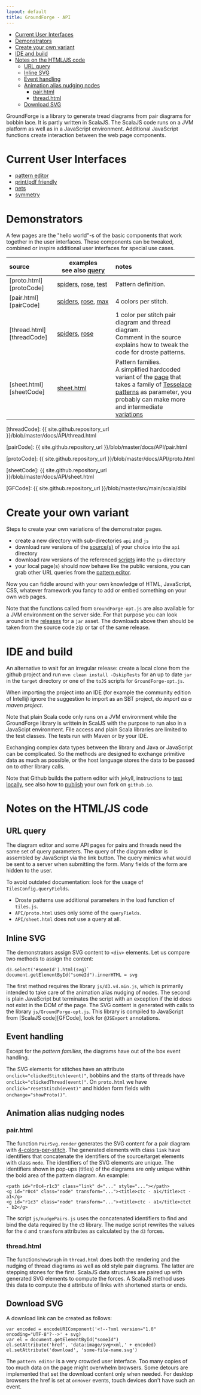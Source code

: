 ```yaml
---
layout: default
title: GroundForge - API
---
```


* [Current User Interfaces](#current-user-interfaces)
* [Demonstrators](#demonstrators)
* [Create your own variant](#create-your-own-variant)
* [IDE and build](#ide-and-build)
* [Notes on the HTML/JS code](#notes-on-the-htmljs-code)
  * [URL query](#url-query)
  * [Inline SVG](#inline-svg)
  * [Event handling](#event-handling)
  * [Animation alias nudging nodes](#animation-alias-nudging-nodes)
    * [pair.html](#pairhtml)
    * [thread.html](#threadhtml)
  * [Download SVG](#download-svg)

GroundForge is a library to generate tread diagrams from pair diagrams for bobbin lace.
It is partly written in ScalaJS. 
The ScalaJS code runs on a JVM platform as well as in a JavaScript environment.
Additional JavaScript functions create interaction between the web page components.

Current User Interfaces
=======================

* [pattern editor](/GroundForge/tiles)
* [print/pdf friendly](/GroundForge/print)
* [nets](/GroundForge/nets)
* [symmetry](/GroundForge/symmetry)

Demonstrators
=============

A few pages are the "hello world"-s of the basic components
that work together in the user interfaces.
These components can be tweaked, combined or inspire
additional user interfaces for special use cases.

[pairTest]: pair.html?patchWidth=11&patchHeight=7&j1=clrcccrrc&i1=clrcccc&h1=cccc&g1=cclllcc&f1=lclllcrrrcllcl&e1=lclllcrrcllcl&d1=cllcrrcllc&c1=ctctctctctctctc&b1=ctctctcr&a1=c&j2=crrrc&i2=ctrrc&h2=cttrc&g2=ctttc&f2=llcrrcll&e2=llctrcll&d2=cttc&c2=crc&b2=ctcr&a2=cc&j3=crrrctc&i3=ctrrctc&h3=cttrctc&g3=ctttctc&f3=lllcrrctclll&e3=lllctrctclll&d3=cttcrc&c3=crctc&b3=ctctcrr&a3=ccc&j4=crrrclc&i4=ctrrclc&h4=cttrclc&g4=ctttclc&f4=llllcrrclcllll&e4=llllctrclcllll&d4=cttclc&c4=crclc&b4=ctclcrr&a4=ctctc&j5=crrrcllc&i5=ctrrcllc&h5=cttrcllc&g5=ctttcllc&f5=crrcllc&e5=tttctrcllcttt&d5=cttcllc&c5=crcllc&b5=ctcllcrrr&a5=cttcttc&j6=crrrclllc&i6=ctrrclllc&h6=cttrclllc&g6=ctttclllc&f6=crrclllc&e6=ctrcllllc&d6=cttclllc&c6=crclllc&b6=ctclllcrrrr&a6=ctttctttc&tile=1111111111,8888888888,1111111111,8888888888,1111111111,8888888888&shiftColsSW=0&shiftRowsSW=6&shiftColsSE=10&shiftRowsSE=6
[protoSpiders]:  proto.html?patchWidth=20&patchHeight=20&tile=5-----5-----,-CDDD632AAAB,566666322222,566666322222,566666322222,566666-22222&shiftColsSW=-6&shiftRowsSW=6&shiftColsSE=6&shiftRowsSE=6
[pairSpiders]:   pair.html?patchWidth=20&patchHeight=20&g1=tc&a1=ctctctcttt&l2=crcrcrclll&k2=ctctc&j2=cttcttc&i2=ctttctttc&h2=crcrc&g2=cttc&f2=clclc&e2=ctttctttc&d2=cttcttc&c2=ctctc&b2=clclclcrrr&l3=ctc&k3=ctc&j3=clllc&i3=crrcrrc&h3=clcrc&g3=cttcttc&f3=crclc&e3=cllcllc&d3=crrrc&c3=ctc&b3=ctc&a3=cc&l4=ctc&k4=cllc&j4=crrrcrrrc&i4=cllcrc&h4=cllcrrc&g4=ctttc&f4=crrcllc&e4=crrclc&d4=clllclllc&c4=crrc&b4=ctc&a4=ccc&l5=clc&k5=rctct&j5=clllcrc&i5=clllcrrc&h5=ctc&g5=ctttctttc&f5=ctc&e5=crrrcllc&d5=crrrclc&c5=lctct&b5=crc&a5=ctc&l6=rctct&k6=ctc&j6=ctc&i6=clcrclc&h6=c&f6=c&e6=clclcrc&d6=ctc&c6=ctc&b6=lctct&a6=cc&tile=5-----5-----,-CDDD632AAAB,566666322222,566666322222,566666322222,566666-22222&shiftColsSW=-6&shiftRowsSW=6&shiftColsSE=6&shiftRowsSE=6
[threadSpiders]: thread.html?patchWidth=20&patchHeight=20&g1=tc&a1=ctctctcttt&l2=crcrcrclll&k2=ctctc&j2=cttcttc&i2=ctttctttc&h2=crcrc&g2=cttc&f2=clclc&e2=ctttctttc&d2=cttcttc&c2=ctctc&b2=clclclcrrr&l3=ctc&k3=ctc&j3=clllc&i3=crrcrrc&h3=clcrc&g3=cttcttc&f3=crclc&e3=cllcllc&d3=crrrc&c3=ctc&b3=ctc&a3=cc&l4=ctc&k4=cllc&j4=crrrcrrrc&i4=cllcrc&h4=cllcrrc&g4=ctttc&f4=crrcllc&e4=crrclc&d4=clllclllc&c4=crrc&b4=ctc&a4=ccc&l5=clc&k5=rctct&j5=clllcrc&i5=clllcrrc&h5=ctc&g5=ctttctttc&f5=ctc&e5=crrrcllc&d5=crrrclc&c5=lctct&b5=crc&a5=ctc&l6=rctct&k6=ctc&j6=ctc&i6=clcrclc&h6=c&f6=c&e6=clclcrc&d6=ctc&c6=ctc&b6=lctct&a6=cc&tile=5-----5-----,-CDDD632AAAB,566666322222,566666322222,566666322222,566666-22222&shiftColsSW=-6&shiftRowsSW=6&shiftColsSE=6&shiftRowsSE=6
[protoRose]:  proto.html?patchWidth=8&patchHeight=14&footside=b,-,a,-&tile=831,4-7,-5-&shiftColsSW=-2&shiftRowsSW=2&shiftColsSE=2&shiftRowsSE=2
[pairRose]:   pair.html?patchWidth=8&patchHeight=14&b1=ctc&c1=ctllcrrc&d1=clclc&b2=cllcrrcllcrrcr&d2=ctctctc&c3=ctctll&footside=b,-,a,-&footsideStitch=-&tile=831,4-7,-5-&tileStitch=ctct&shiftColsSW=-2&shiftRowsSW=2&shiftColsSE=2&shiftRowsSE=2
[threadRose]: thread.html?patchWidth=8&patchHeight=14&b1=ctc&c1=ctllcrrc&d1=clclc&b2=cllcrrcllcrrcr&d2=ctctctc&c3=ctctll&footside=b,-,a,-&footsideStitch=-&tile=831,4-7,-5-&tileStitch=ctct&shiftColsSW=-2&shiftRowsSW=2&shiftColsSE=2&shiftRowsSE=2
[pairMax]: thread.html?patchWidth=26&patchHeight=40&paintStitches=ctcl&ae1=ctctt&ad1=ctctt&ac1=ctctt&aa1=ctc&y1=ctc&w1=ctc&u1=ctc&s1=ctc&q1=ctc&o1=ctc&m1=ctc&k1=ctc&i1=ctc&g1=ctc&e1=ctc&c1=ctc&b1=ctctt&a1=ctctt&ae2=ctctt&ad2=ctctt&z2=ctc&v2=ctc&r2=ctc&n2=ctc&j2=ctc&f2=ctc&b2=ctctt&a2=ctctt&ac3=ctctt&aa3=ctc&y3=ctc&w3=ctc&u3=ctc&s3=ctc&q3=ctc&o3=ctc&m3=ctc&k3=ctc&i3=ctc&g3=ctc&e3=ctc&c3=ctc&ab4=ctc&x4=ctc&t4=ctc&p4=ctc&l4=ctc&h4=ctc&d4=ctc&aa5=ctc&y5=ctc&w5=ctc&u5=ctc&s5=ctc&q5=ctc&o5=ctc&m5=ctc&k5=ctc&i5=ctc&g5=ctc&e5=ctc&c5=ctc&z6=ctc&x6=ctc&v6=ctc&t6=ctc&r6=ctc&n6=ctc&j6=ctc&f6=ctc&aa7=ctc&y7=ctc&x7=ctc&w7=ctc&v7=ctc&u7=ctc&t7=ctc&s7=ctc&q7=ctc&o7=ctc&m7=ctc&k7=ctc&i7=ctc&g7=ctc&e7=ctc&c7=ctc&ab8=ctc&z8=ctc&y8=ctc&x8=ctc&w8=ctc&v8=ctc&u8=ctc&t8=ctc&s8=ctc&r8=ctc&p8=ctc&l8=ctc&h8=ctc&d8=ctc&aa9=ctc&z9=ctc&y9=ctc&x9=ctc&w9=ctc&v9=ctc&u9=ctc&t9=ctc&s9=ctc&q9=ctc&o9=ctc&m9=ctc&k9=ctc&i9=ctc&g9=ctc&e9=ctc&c9=ctc&z10=ctc&y10=ctc&x10=ctc&w10=ctc&v10=ctc&u10=ctc&t10=ctc&s10=ctc&r10=ctc&n10=ctc&j10=ctc&f10=ctc&aa11=ctc&z11=ctc&y11=ctc&x11=ctc&w11=ctc&v11=ctc&u11=ctc&t11=ctc&s11=ctc&r11=ctc&q11=ctc&o11=ctc&m11=ctc&k11=ctc&i11=ctc&g11=ctc&e11=ctc&c11=ctc&ab12=ctc&z12=ctc&y12=ctc&x12=ctc&w12=ctc&v12=ctc&u12=ctc&t12=ctc&s12=ctc&r12=ctc&p12=ctc&l12=ctc&h12=ctc&d12=ctc&aa13=ctc&z13=ctc&y13=ctc&x13=ctc&w13=ctc&v13=ctc&u13=ctc&t13=ctc&s13=ctc&r13=ctc&q13=ctc&o13=ctc&m13=ctc&k13=ctc&i13=ctc&g13=ctc&e13=ctc&c13=ctc&z14=ctc&y14=ctc&x14=ctc&w14=ctc&v14=ctc&u14=ctc&t14=ctc&s14=ctc&r14=ctc&n14=ctc&j14=ctc&f14=ctc&aa15=ctc&y15=ctc&w15=ctc&v15=ctc&u15=ctc&t15=ctc&s15=ctc&q15=ctc&o15=ctc&m15=ctc&k15=ctc&i15=ctc&g15=ctc&e15=ctc&c15=ctc&ab16=ctc&x16=ctc&v16=ctc&t16=ctc&s16=ctc&r16=ctc&p16=ctc&l16=ctc&h16=ctc&d16=ctc&aa17=ctc&y17=ctc&w17=ctc&u17=ctc&t17=ctc&s17=ctc&q17=ctc&o17=ctc&m17=ctc&k17=ctc&i17=ctc&g17=ctc&e17=ctc&c17=ctc&z18=ctc&v18=ctc&t18=ctc&r18=ctc&n18=ctc&j18=ctc&h18=ctc&f18=ctc&aa19=ctc&y19=ctc&w19=ctc&u19=ctc&t19=ctc&s19=ctc&q19=ctc&o19=ctc&m19=ctc&k19=ctc&i19=ctc&h19=ctc&g19=ctc&e19=ctc&c19=ctc&ab20=ctc&x20=ctc&t20=ctc&s20=ctc&r20=ctc&p20=ctc&l20=ctc&j20=ctc&i20=ctc&h20=ctc&d20=ctc&aa21=ctc&y21=ctc&w21=ctc&u21=ctc&s21=ctc&r21=ctc&q21=ctc&o21=ctc&m21=ctc&k21=ctc&j21=ctc&i21=ctc&h21=ctc&g21=ctc&e21=ctc&c21=ctc&z22=ctc&v22=ctc&r22=ctc&q22=ctc&p22=ctc&n22=ctc&l22=ctc&k22=ctc&j22=ctc&i22=ctc&h22=ctc&f22=ctc&aa23=ctc&z23=ctc&y23=ctc&w23=ctc&u23=ctc&s23=ctc&q23=ctc&p23=ctc&o23=ctc&m23=ctc&l23=ctc&k23=ctc&j23=ctc&i23=ctc&h23=ctc&g23=ctc&e23=ctc&c23=ctc&ab24=ctc&z24=ctc&x24=ctc&t24=ctc&p24=ctc&n24=ctc&m24=ctc&l24=ctc&k24=ctc&j24=ctc&i24=ctc&h24=ctc&d24=ctc&aa25=ctc&z25=ctc&y25=ctc&w25=ctc&u25=ctc&s25=ctc&q25=ctc&p25=ctc&o25=ctc&n25=ctc&m25=ctc&l25=ctc&k25=ctc&j25=ctc&i25=ctc&h25=ctc&g25=ctc&e25=ctc&c25=ctc&z26=ctc&y26=ctc&x26=ctc&v26=ctc&r26=ctc&p26=ctc&o26=ctc&n26=ctc&m26=ctc&l26=ctc&k26=ctc&j26=ctc&i26=ctc&h26=ctc&f26=ctc&aa27=ctc&y27=ctc&x27=ctc&w27=ctc&u27=ctc&s27=ctc&q27=ctc&o27=ctc&n27=ctc&m27=ctc&l27=ctc&k27=ctc&j27=ctc&i27=ctc&h27=ctc&g27=ctc&e27=ctc&c27=ctc&ab28=ctc&x28=ctc&w28=ctc&v28=ctc&t28=ctc&p28=ctc&o28=ctc&n28=ctc&m28=ctc&l28=ctc&k28=ctc&j28=ctc&i28=ctc&h28=ctc&d28=ctc&aa29=ctc&y29=ctc&w29=ctc&v29=ctc&u29=ctc&s29=ctc&q29=ctc&o29=ctc&n29=ctc&m29=ctc&l29=ctc&k29=ctc&j29=ctc&i29=ctc&h29=ctc&g29=ctc&e29=ctc&c29=ctc&z30=ctc&v30=ctc&r30=ctc&p30=ctc&o30=ctc&n30=ctc&m30=ctc&l30=ctc&k30=ctc&j30=ctc&i30=ctc&h30=ctc&f30=ctc&aa31=ctc&y31=ctc&w31=ctc&v31=ctc&u31=ctc&s31=ctc&q31=ctc&p31=ctc&o31=ctc&n31=ctc&m31=ctc&l31=ctc&k31=ctc&j31=ctc&i31=ctc&h31=ctc&g31=ctc&e31=ctc&c31=ctc&ab32=ctc&x32=ctc&v32=ctc&u32=ctc&t32=ctc&r32=ctc&q32=ctc&p32=ctc&o32=ctc&n32=ctc&m32=ctc&l32=ctc&k32=ctc&j32=ctc&i32=ctc&h32=ctc&d32=ctc&aa33=ctc&y33=ctc&u33=ctc&q33=ctc&o33=ctc&n33=ctc&m33=ctc&l33=ctc&k33=ctc&j33=ctc&i33=ctc&g33=ctc&e33=ctc&c33=ctc&z34=ctc&x34=ctc&v34=ctc&u34=ctc&t34=ctc&r34=ctc&q34=ctc&p34=ctc&n34=ctc&m34=ctc&l34=ctc&k34=ctc&j34=ctc&f34=ctc&y35=ctc&x35=ctc&w35=ctc&u35=ctc&t35=ctc&s35=ctc&q35=ctc&p35=ctc&o35=ctc&m35=ctc&l35=ctc&k35=ctc&i35=ctc&h35=ctc&g35=ctc&e35=ctc&d35=ctc&c35=ctc&footside=11,r8,xx,xx&tile=4-7-4-7-4-7-4-7-4-7-4-7-4-,x-x5x-x5x-x5x-x5x-x5x-x5x-,7-4-7-4-7-4-7-4-7-4-7-4-7-,x5x-x5x-x5x-x5x-x5x-x5x-x5,4-7-4-7-4-7-4-7-4-7-4-7-4-,x-x5x-x5x-x5x-x5-5-5-5-5x-,7-4-7-4-7-4-7-4-5868686-7-,x5x-x5x-x5x-x5-211111115-5,4-7-4-7-4-7-4-5-788888886-,x-x5x-x5x-x5x-x211111114x-,7-4-7-4-7-4-7-48888888888-,x5x-x5x-x5x-x5-111111114-5,4-7-4-7-4-7-4-58888888886-,x-x5x-x5x-x5x-x111111114x-,7-4-7-4-7-4-7-4-78888-7-7-,x5x-x5x-x5x-x5-214-4-5x-x5,4-7-4-7-4-7-4-5-786-5-7-4-,x-x5-5-5x-x5x-x5-4-5x-x5x-,7-4-586-7-4-7-4-215-7-4-7-,x5x-x115-5x-x5-588x-x5x-x5,4-7-48886-7-4-214-7-4-7-4-,x-x5-11115-5-588x-x5x-x5x-,7-4-5888886-214-7-4-7-117-,x5x-x1111115-7x-x5x-x5-7-5,4-7-48888888688-4-7-4-215-,x-x5-111111114-5x-x5-588x-,7-4-588888888-5-7-4-214-7-,x5x-x111111115x-x5-588x-x5,4-7-488888888-7-4-214-7-4-,x-x5-111111115-5x-x7x-x5x-,7-4-58888888886-7-117-4-7-,x5x-x11111111115-588-5x-x5,4-7-4-7888888-7x-x4x-x7-4-,x-x5x-x11114-217-488-4-5x-,734-734-734-534-534-535---,&headside=788-,x11w,4xx-,xxx-&shiftColsSW=0&shiftRowsSW=35&shiftColsSE=26&shiftRowsSE=35

| source                    | examples see&nbsp;also&nbsp;[query](#url-query)                        | notes                                                                                                                                                                                                                                                                              |
|:--------------------------|------------------------------------------------------------------------|:-----------------------------------------------------------------------------------------------------------------------------------------------------------------------------------------------------------------------------------------------------------------------------------|
| [proto.html][protoCode]   | [spiders][protoSpiders],&nbsp;[rose][protoRose],&nbsp;[test][pairRose] | Pattern definition.                                                                                                                                                                                                                                                                |
| [pair.html][pairCode]     | [spiders][pairSpiders], [rose][pairRose], [max][pairMax]               | 4 colors per stitch.                                                                                                                                                                                                                                                               |
| [thread.html][threadCode] | [spiders][threadSpiders], [rose][threadRose]                           | 1 color per stitch pair diagram and thread diagram.<br> Comment in the source explains how to tweak the code for droste patterns.                                                                                                                                                  |
| [sheet.html][sheetCode]   | [sheet.html](sheet.html)                                               | Pattern families.<br> A simplified hardcoded variant of the [page](https://jo-pol.github.io/GroundForge/sheet.html) that takes a family of [Tesselace patterns](/GroundForge/tesselace-to-gf/) as parameter, you probably can make more and intermediate [variations][explanation] |


[explanation]: /GroundForge-help/Reshape-Patterns

[threadCode]: {{ site.github.repository_url }}/blob/master/docs/API/thread.html

[pairCode]: {{ site.github.repository_url }}/blob/master/docs/API/pair.html

[protoCode]: {{ site.github.repository_url }}/blob/master/docs/API/proto.html

[sheetCode]: {{ site.github.repository_url }}/blob/master/docs/API/sheet.html

[GFCode]: {{ site.github.repository_url }}/blob/master/src/main/scala/dibl


Create your own variant
=======================

Steps to create your own variations of the demonstrator pages.

* create a new directory with sub-directories `api` and `js`
* download raw versions of the [source(s)](https://github.com/jo-pol/GroundForge/tree/master/docs/API) of your choice into the `api` directory
* download raw versions of the referenced [scripts](https://github.com/jo-pol/GroundForge/tree/master/docs/js) into the `js` directory
* your local page(s) should now behave like the public versions,
  you can grab other URL queries from the [pattern editor](/GroundForge/tiles). 

Now you can fiddle around with your own knowledge of HTML, JavaScript, CSS, whatever framework you fancy to add or embed something on your own web pages.

Note that the functions called from `GroundForge-opt.js` are also available for a JVM environment on the server side.
For that purpose you can look around in the [releases](https://github.com/d-bl/GroundForge/releases)
for a `jar` asset. The downloads above then should be taken
from the source code zip or tar of the same release.


IDE and build
=============

An alternative to wait for an irregular release:
create a local clone from the github project and 
run `mvn clean install -DskipTests` for an up to date `jar` in the `target` directory
or one of the `toJS` scripts for `GroundForge-opt.js`.

When importing the project into an IDE (for example the community edition of Intellij)
ignore the suggestion to import as an SBT project, do _import as a maven project_.

Note that plain Scala code only runs on a JVM environment
while the GroundForge library is writtein in ScalJS with the purpose
to run also in a JavaScipt environment.
File access and plain Scala libraries are limited to the test classes.
The tests run with Maven or by your IDE.

Exchanging complex data types between the library and Java or JavaScript can be complicated.
So the methods are designed to exchange primitive data as much as possible,
or the host language stores the data to be passed on to other library calls.

Note that Github builds the pattern editor with jekyll, instructions to [test locally](https://docs.github.com/en/pages/setting-up-a-github-pages-site-with-jekyll/testing-your-github-pages-site-locally-with-jekyll),
see also how to [publish](/GroundForge-help/Stable) your own fork on `github.io`.


Notes on the HTML/JS code
=========================

URL query
---------

The diagram editor and some API pages for pairs and threads need the same set of query parameters.
The query of the diagram editor is assembled by JavaScript via the link button.
The query mimics what would be sent to a server when submitting the form.
Many fields of the form are hidden to the user.

To avoid outdated documentation: look for the usage of `TilesConfig.queryFields`.
* Droste patterns use additional parameters in the load function of `tiles.js`.
* `API/proto.html` uses only some of the `queryFields`.
* `API/sheet.html` does not use a query at all.

Inline SVG
----------
The demonstrators assign SVG content to `<div>` elements. Let us compare two methods to assign the content:

    d3.select('#someId').html(svg)`
    document.getElementById("someId").innerHTML = svg

The first method requires the library `js/d3.v4.min.js`, which is primarily 
intended to take care of the animation alias nudging of nodes.
The second is plain JavaScript but terminates the script with an 
exception if the id does not exist in the DOM of the page.
The SVG content is generated with calls to the library `js/GroundForge-opt.js`.
This library is compiled to JavaScript from [ScalaJS code][GFCode], look for `@JSExport` annotations.

Event handling
--------------
Except for the _pattern families_, the diagrams have out of the box event handling.

The SVG elements for stitches have an attribute `onclick="clickedStitch(event)"`,
bobbins and the starts of threads have `onclick="clickedThread(event)"`.
On `proto.html` we have `onclick="resetStitch(event)"` and hidden form fields with `onchange="showProto()"`.

Animation alias nudging nodes
-----------------------------

### pair.html

The function `PairSvg.render` generates the SVG content for a pair diagram
with [4-colors-per-stitch](/GroundForge-help/Color-Code).
The generated elements with class `link` have identifiers that concatenate 
the identifiers of the source/target elements with class `node`. 
The identifiers of the SVG elements are unique.
The identifiers shown in pop-ups (titles) of the diagrams are only unique within
the bold area of the pattern diagram. An example:

    <path id="r0c4-r1c3" class="link" d="..." style="..."></path>
    <g id="r0c4" class="node" transform="..."><title>ctc - a1</title>ct - a1</g>
    <g id="r1c3" class="node" transform="..."><title>ctc - a1</title>ctct - b2</g>

The script `js/nudgePairs.js` uses the concatenated identifiers
to find and bind the data required by the `d3` library.
The nudge script rewrites the values for the `d` and `transform`
attributes as calculated by the `d3` forces. 

### thread.html

The function`showGraph` in `thread.html` does both the rendering and the nudging of thread
diagrams as well as old style pair diagrams. The latter are stepping stones for the first.
ScalaJS data structures are paired up with generated SVG elements to compute the forces.
A ScalaJS method uses this data to compute the `d` attribute of links with shortened starts or ends.

Download SVG
------------
A download link can be created as follows:

    var encoded = encodeURIComponent('<!--?xml version="1.0" encoding="UTF-8"?-->' + svg)
    var el = document.getElementById("someId")
    el.setAttribute('href', 'data:image/svg+xml,' + encoded)
    el.setAttribute('download', 'some-file-name.svg')

The `pattern editor` is a very crowded user interface.
Too many copies of too much data on the page might overwhelm browsers.
Some detours are implemented that set the download content only when needed.
For desktop browsers the href is set at `onHover` events, touch devices don't have such an event.
